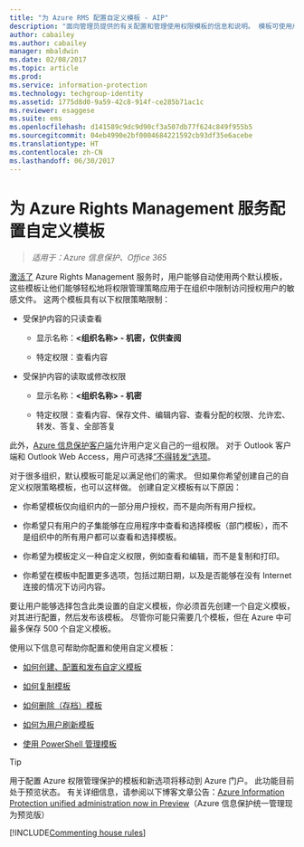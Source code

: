 ```yaml
---
title: "为 Azure RMS 配置自定义模板 - AIP"
description: "面向管理员提供的有关配置和管理使用权限模板的信息和说明。 模板可使用户和其他管理员轻松地将策略应用于限制授权用户访问的敏感文件。"
author: cabailey
ms.author: cabailey
manager: mbaldwin
ms.date: 02/08/2017
ms.topic: article
ms.prod: 
ms.service: information-protection
ms.technology: techgroup-identity
ms.assetid: 1775d8d0-9a59-42c8-914f-ce285b71ac1c
ms.reviewer: esaggese
ms.suite: ems
ms.openlocfilehash: d141589c9dc9d90cf3a507db77f624c849f955b5
ms.sourcegitcommit: 04eb4990e2bf0004684221592cb93df35e6acebe
ms.translationtype: HT
ms.contentlocale: zh-CN
ms.lasthandoff: 06/30/2017
---
```

<a id="configuring-custom-templates-for-the-azure-rights-management-service" class="xliff"></a>

# 为 Azure Rights Management 服务配置自定义模板

>*适用于：Azure 信息保护、Office 365*

[激活了](activate-service.md) Azure Rights Management 服务时，用户能够自动使用两个默认模板，这些模板让他们能够轻松地将权限管理策略应用于在组织中限制访问授权用户的敏感文件。 这两个模板具有以下权限策略限制：

-   受保护内容的只读查看

    -   显示名称：**&lt;组织名称&gt; - 机密，仅供查阅**

    -   特定权限：查看内容

-   受保护内容的读取或修改权限

    -   显示名称：**&lt;组织名称&gt; - 机密**

    -   特定权限：查看内容、保存文件、编辑内容、查看分配的权限、允许宏、转发、答复、全部答复

此外，[Azure 信息保护客户端](../rms-client/aip-client.md)允许用户定义自己的一组权限。 对于 Outlook 客户端和 Outlook Web Access，用户可选择[“不得转发”选项](../deploy-use/configure-usage-rights.md#do-not-forward-option-for-emails)。

对于很多组织，默认模板可能足以满足他们的需求。 但如果你希望创建自己的自定义权限策略模板，也可以这样做。 创建自定义模板有以下原因：

-   你希望模板仅向组织内的一部分用户授权，而不是向所有用户授权。

-   你希望只有用户的子集能够在应用程序中查看和选择模板（部门模板），而不是组织中的所有用户都可以查看和选择模板。

-   你希望为模板定义一种自定义权限，例如查看和编辑，而不是复制和打印。

-   你希望在模板中配置更多选项，包括过期日期，以及是否能够在没有 Internet 连接的情况下访问内容。

要让用户能够选择包含此类设置的自定义模板，你必须首先创建一个自定义模板，对其进行配置，然后发布该模板。 尽管你可能只需要几个模板，但在 Azure 中可最多保存 500 个自定义模板。 

使用以下信息可帮助你配置和使用自定义模板：

-   [如何创建、配置和发布自定义模板](create-template.md)

-   [如何复制模板](copy-template.md)

-   [如何删除（存档）模板](remove-template.md)

-   [如何为用户刷新模板](refresh-templates.md)

-   [使用 PowerShell 管理模板](configure-templates-with-powershell.md)

> [!TIP]
> 用于配置 Azure 权限管理保护的模板和新选项将移动到 Azure 门户。 此功能目前处于预览状态。 有关详细信息，请参阅以下博客文章公告：[Azure Information Protection unified administration now in Preview](https://blogs.technet.microsoft.com/enterprisemobility/2017/04/26/azure-information-protection-unified-administration-now-in-preview/)（Azure 信息保护统一管理现为预览版） 


[!INCLUDE[Commenting house rules](../includes/houserules.md)]

